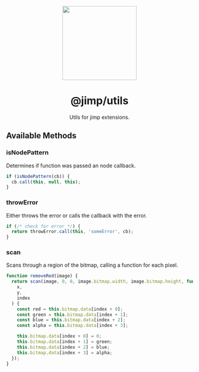 <div align="center">
  <img width="200" height="200"
    src="https://s3.amazonaws.com/pix.iemoji.com/images/emoji/apple/ios-11/256/crayon.png">
  <h1>@jimp/utils</h1>
  <p>Utils for jimp extensions.</p>
</div>

## Available Methods

### isNodePattern

Determines if function was passed an node callback.

```js
if (isNodePattern(cb)) {
  cb.call(this, null, this);
}
```

### throwError

Either throws the error or calls the callback with the error.

```js
if (/* check for error */) {
  return throwError.call(this, 'someError', cb);
}
```

### scan

Scans through a region of the bitmap, calling a function for each pixel.

```js
function removeRed(image) {
  return scan(image, 0, 0, image.bitmap.width, image.bitmap.height, function(
    x,
    y,
    index
  ) {
    const red = this.bitmap.data[index + 0];
    const green = this.bitmap.data[index + 1];
    const blue = this.bitmap.data[index + 2];
    const alpha = this.bitmap.data[index + 3];

    this.bitmap.data[index + 0] = 0;
    this.bitmap.data[index + 1] = green;
    this.bitmap.data[index + 2] = blue;
    this.bitmap.data[index + 3] = alpha;
  });
}
```
